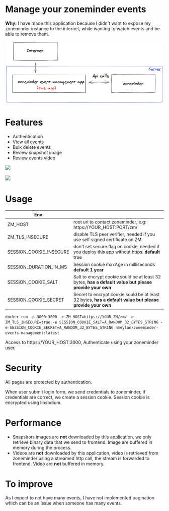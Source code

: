 # Manage your zoneminder events
**Why:** I have made this application because I didn't want to expose my zoneminder instance to the internet, while wanting to watch events and be able to remove them.

![](doc/arch.png)

# Features
- Authentication
- View all events
- Bulk delete events
- Review snapshot image
- Review events video

![](doc/events.png)


![](doc/snapshot.png)

# Usage
|Env||
|-|-|
|ZM_HOST|root url to contact zoneminder, e.g: https://YOUR_HOST:PORT/zm/|
|ZM_TLS_INSECURE|disable TLS peer verifier, needed if you use self signed certificate on ZM|
|SESSION_COOKIE_INSECURE|don't set secure flag on cookie, needed if you deploy this app without https. **default** true|
|SESSION_DURATION_IN_MS|Session cookie maxAge in milliseconds **default 1 year**|
|SESSION_COOKIE_SALT|Salt to encrypt cookie sould be at least 32 bytes, **has a default value but please provide your own**|
|SESSION_COOKIE_SECRET|Secret to encrypt cookie sould be at least 32 bytes, **has a default value but please provide your own**|

`docker run -p 3000:3000 -e ZM_HOST=https://YOUR_ZM/zm/ -e ZM_TLS_INSECURE=true -e SESSION_COOKIE_SALT=A_RANDOM_32_BYTES_STRING -e SESSION_COOKIE_SECRET=A_RANDOM_32_BYTES_STRING nmeylan/zoneminder-events-management:latest`

Access to https://YOUR_HOST:3000, Authenticate using your zoneminder user.

# Security

All pages are protected by authentication. 
 
When user submit login form, we send credentials to zoneminder, if credentials are correct, we create a session cookie. Session cookie is encrypted using libsodium.

# Performance
- Snapshots images are **not** downloaded by this application, we only retrieve binary data that we send to frontend. Image are buffered in memory during the process.
- Videos are **not** downloaded by this application, video is retrieved from zoneminder using a streamed http call, the stream is forwarded to frontend. Video are **not** buffered in memory.  

# To improve
As I expect to not have many events, I have not implemented pagination which can be an issue when someone has many events.
